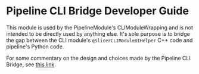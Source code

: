 # Pipeline CLI Bridge Developer Guide

This module is used by the PipelineModule's CLIModuleWrapping and is not intended to be directly used by anything else. It's sole purpose is to bridge the gap between the CLI module's `qSlicerCLIModuleUIHelper` C++ code and pipeline's Python code.

For some commentary on the design and choices made by the Pipeline CLI Bridge, see [this link](https://github.com/KitwareMedical/SlicerPipelines/blob/main/PipelineCLIBridge/BridgeParameters/README.md).
